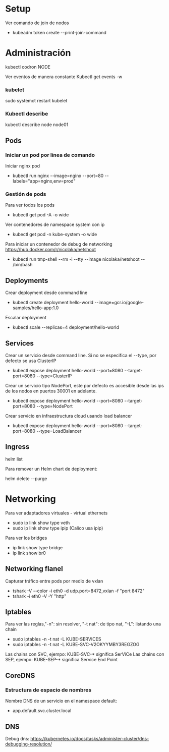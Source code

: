 
# Setup

Ver comando de join de nodos 
* kubeadm token create --print-join-command

# Administración
kubectl codron NODE

Ver eventos de manera constante
Kubectl get events -w

### kubelet
sudo systemct restart kubelet

### Kubectl describe
kubectl describe node node01

## Pods

### Iniciar un pod por línea de comando

Iniciar nginx pod
* kubectl run nginx --image=nginx --port=80 --labels="app=nginx,env=prod"

### Gestión de pods

Para ver todos los pods
* kubectl get pod -A -o wide

Ver contenedores de namespace system con ip
* kubectl get pod -n kube-system -o wide

Para iniciar un contenedor de debug de networking https://hub.docker.com/r/nicolaka/netshoot
* kubectl run tmp-shell --rm -i --tty --image nicolaka/netshoot -- /bin/bash

## Deployments

Crear deployment desde command line
* kubectl create deployment hello-world --image=gcr.io/google-samples/hello-app:1.0

Escalar deployment
* kubectl scale --replicas=4 deployment/hello-world

## Services

Crear un servicio desde command line. Si no se especifica el --type, por defecto se usa ClusterIP
* kubectl expose deployment hello-world --port=8080 --target-port=8080 --type=ClusterIP

Crear un servicio tipo NodePort, este por defecto es accesible desde las ips de los nodos en puertos 30001 en adelante.
* kubectl expose deployment hello-world --port=8080 --target-port=8080 --type=NodePort

Crear servicio en infraestructura cloud usando load balancer
* kubectl expose deployment hello-world --port=8080 --target-port=8080 --type=LoadBalancer

## Ingress

helm list

Para remover un Helm chart de deployment:

helm delete <release-name>--purge

# Networking

Para ver adaptadores virtuales - virtual ethernets
* sudo ip link show type veth
* sudo ip link show type ipip (Calico usa ipip)

Para ver los bridges
* ip link show type bridge
* ip link show br0

## Networking flanel

Capturar tráfico entre pods por medio de vxlan
* tshark -V --color -i eth0 -d udp.port=8472,vxlan -f "port 8472"
* tshark -i eth0 -V -Y "http"

## Iptables
Para ver las reglas,"-n": sin resolver, "-t nat": de tipo nat, "-L": listando una chain
* sudo iptables -n -t nat -L KUBE-SERVICES
* sudo iptables -n -t nat -L KUBE-SVC-V2OKYYMBY3REGZOG

Las chains con SVC, ejempo: KUBE-SVC-* significa SerViCe
Las chains con SEP, ejempo: KUBE-SEP-* significa Service End Point

## CoreDNS

### Estructura de espacio de nombres

Nombre DNS de un servicio en el namespace default:
* app.default.svc.cluster.local

## DNS
Debug dns: https://kubernetes.io/docs/tasks/administer-cluster/dns-debugging-resolution/


